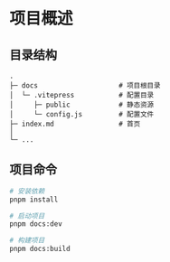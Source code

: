 # 项目概述

## 目录结构

```
.
├─ docs                    # 项目根目录
│  └─ .vitepress           # 配置目录
│     ├─ public            # 静态资源
│     └─ config.js         # 配置文件
├─ index.md                # 首页
│  
└─ ...

```

## 项目命令
```sh
# 安装依赖
pnpm install

# 启动项目
pnpm docs:dev

# 构建项目
pnpm docs:build
```

